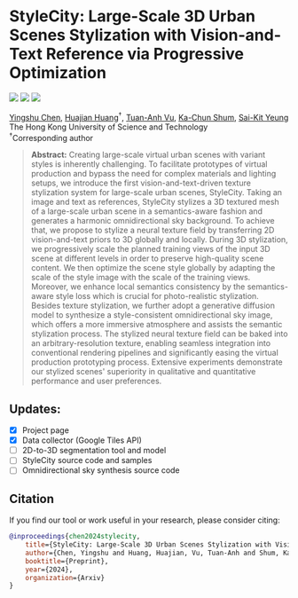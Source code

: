 # StyleCity: Large-Scale 3D Urban Scenes Stylization with Vision-and-Text Reference via Progressive Optimization

<a href="https://www.chenyingshu.com/stylecity3d/"><img src="https://img.shields.io/badge/WEBSITE-Visit%20project%20page-blue?style=for-the-badge"></a>
<a href="https://arxiv.org/abs/2404.10681"><img src="https://img.shields.io/badge/arxiv-2404.10681-red?style=for-the-badge"></a>
<a href="https://github.com/chenyingshu/google_3dtile_collection"><img src="https://img.shields.io/badge/Data-Access Collecting Tool-green?style=for-the-badge"></a>

[Yingshu Chen](https://chenyingshu.github.io/),
[Huajian Huang](https://huajianup.github.io/)<sup>†</sup>,
[Tuan-Anh Vu](https://tuananh1007.github.io/),
[Ka-Chun Shum](https://scholar.google.com/citations?user=LAUhTjAAAAAJ&hl),
[Sai-Kit Yeung](https://www.saikit.org/) <br>
The Hong Kong University of Science and Technology <br>
<sup>†</sup>Corresponding author

> **Abstract:** 
Creating large-scale virtual urban scenes with variant styles is inherently challenging. To facilitate prototypes of virtual production and bypass the need for complex materials and lighting setups, we introduce the first vision-and-text-driven texture stylization system for large-scale urban scenes, StyleCity. Taking an image and text as references, StyleCity stylizes a 3D textured mesh of a large-scale urban scene in a semantics-aware fashion and generates a harmonic omnidirectional sky background. To achieve that, we propose to stylize a neural texture field by transferring 2D vision-and-text priors to 3D globally and locally. During 3D stylization, we progressively scale the planned training views of the input 3D scene at different levels in order to preserve high-quality scene content. We then optimize the scene style globally by adapting the scale of the style image with the scale of the training views. Moreover, we enhance local semantics consistency by the semantics-aware style loss which is crucial for photo-realistic stylization. Besides texture stylization, we further adopt a generative diffusion model to synthesize a style-consistent omnidirectional sky image, which offers a more immersive atmosphere and assists the semantic stylization process. The stylized neural texture field can be baked into an arbitrary-resolution texture, enabling seamless integration into conventional rendering pipelines and significantly easing the virtual production prototyping process. Extensive experiments demonstrate our stylized scenes' superiority in qualitative and quantitative performance and user preferences.

## Updates:
- [x] Project page
- [x] Data collector (Google Tiles API)
- [ ] 2D-to-3D segmentation tool and model
- [ ] StyleCity source code and samples
- [ ] Omnidirectional sky synthesis source code

## Citation
If you find our tool or work useful in your research, please consider citing: 
```bibtex
@inproceedings{chen2024stylecity,
    title={StyleCity: Large-Scale 3D Urban Scenes Stylization with Vision-and-Text Reference via Progressive Optimization},
    author={Chen, Yingshu and Huang, Huajian, Vu, Tuan-Anh and Shum, Ka Chun and Yeung, Sai-Kit},
    booktitle={Preprint},
    year={2024},
    organization={Arxiv}
}
```

